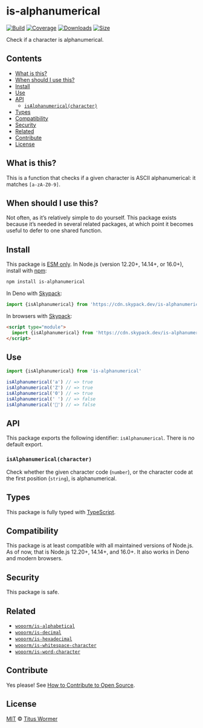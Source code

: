 # is-alphanumerical

[![Build][build-badge]][build]
[![Coverage][coverage-badge]][coverage]
[![Downloads][downloads-badge]][downloads]
[![Size][size-badge]][size]

Check if a character is alphanumerical.

## Contents

*   [What is this?](readme.md##what-is-this)
*   [When should I use this?](readme.md##when-should-i-use-this)
*   [Install](readme.md##install)
*   [Use](readme.md##use)
*   [API](readme.md##api)
    *   [`isAlphanumerical(character)`](#isalphanumericalcharacter)
*   [Types](readme.md##types)
*   [Compatibility](readme.md##compatibility)
*   [Security](readme.md##security)
*   [Related](readme.md##related)
*   [Contribute](readme.md##contribute)
*   [License](readme.md##license)

## What is this?

This is a function that checks if a given character is ASCII alphanumerical:
it matches `[a-zA-Z0-9]`.

## When should I use this?

Not often, as it’s relatively simple to do yourself.
This package exists because it’s needed in several related packages, at which
point it becomes useful to defer to one shared function.

## Install

This package is [ESM only][esm].
In Node.js (version 12.20+, 14.14+, or 16.0+), install with [npm][]:

```sh
npm install is-alphanumerical
```

In Deno with [Skypack][]:

```js
import {isAlphanumerical} from 'https://cdn.skypack.dev/is-alphanumerical@2?dts'
```

In browsers with [Skypack][]:

```html
<script type="module">
  import {isAlphanumerical} from 'https://cdn.skypack.dev/is-alphanumerical@2?min'
</script>
```

## Use

```js
import {isAlphanumerical} from 'is-alphanumerical'

isAlphanumerical('a') // => true
isAlphanumerical('Z') // => true
isAlphanumerical('0') // => true
isAlphanumerical(' ') // => false
isAlphanumerical('💩') // => false
```

## API

This package exports the following identifier: `isAlphanumerical`.
There is no default export.

### `isAlphanumerical(character)`

Check whether the given character code (`number`), or the character code at the
first position (`string`), is alphanumerical.

## Types

This package is fully typed with [TypeScript][].

## Compatibility

This package is at least compatible with all maintained versions of Node.js.
As of now, that is Node.js 12.20+, 14.14+, and 16.0+.
It also works in Deno and modern browsers.

## Security

This package is safe.

## Related

*   [`wooorm/is-alphabetical`](https://github.com/wooorm/is-alphabetical)
*   [`wooorm/is-decimal`](https://github.com/wooorm/is-decimal)
*   [`wooorm/is-hexadecimal`](https://github.com/wooorm/is-hexadecimal)
*   [`wooorm/is-whitespace-character`](https://github.com/wooorm/is-whitespace-character)
*   [`wooorm/is-word-character`](https://github.com/wooorm/is-word-character)

## Contribute

Yes please!
See [How to Contribute to Open Source][contribute].

## License

[MIT][license] © [Titus Wormer][author]

<!-- Definitions -->

[build-badge]: https://github.com/wooorm/is-alphanumerical/workflows/main/badge.svg

[build]: https://github.com/wooorm/is-alphanumerical/actions

[coverage-badge]: https://img.shields.io/codecov/c/github/wooorm/is-alphanumerical.svg

[coverage]: https://codecov.io/github/wooorm/is-alphanumerical

[downloads-badge]: https://img.shields.io/npm/dm/is-alphanumerical.svg

[downloads]: https://www.npmjs.com/package/is-alphanumerical

[size-badge]: https://img.shields.io/bundlephobia/minzip/is-alphanumerical.svg

[size]: https://bundlephobia.com/result?p=is-alphanumerical

[npm]: https://docs.npmjs.com/cli/install

[skypack]: https://www.skypack.dev

[license]: license

[author]: https://wooorm.com

[esm]: https://gist.github.com/sindresorhus/a39789f98801d908bbc7ff3ecc99d99c

[typescript]: https://www.typescriptlang.org

[contribute]: https://opensource.guide/how-to-contribute/
